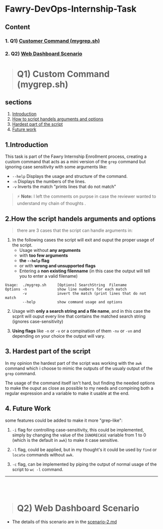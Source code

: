 # Fawry-DevOps-Internship-Task
## Content
### 1. Q1) [Customer Command (mygrep.sh)](#1-q1-customer-command-mygrepsh)
### 2. Q2) [Web Dashboard Scenario](#q2-web-dashboard-scenario)
> # Q1) Custom Command (mygrep.sh)

## sections
1. [Introduction](#1introduction)
2. [How to script handels arguments and options](#2how-the-script-handels-arguments-and-options)
3. [Hardest part of the script](#3-hardest-part-of-the-script)
4. [Future work](#4-future-work)

## 1.Introduction
This task is part of the Fawry Internship Enrollment process, creating a custom command that acts as a mini version of the `grep` command but ignoring case sensitivity with some arguments like:
+ `--help` Displays the usage and structure of the command.
+ `-n` Displays the numbers of the lines.
+ `-v` Inverts the match "prints lines that do not match" 
> ⚡ **Note:**
 I left the comments on purpse in case the reviewer wanted to understand my chain of thoughts .



## 2.How the script handels arguments and options
> there are 3 cases that the script can handle arguments in:

1. In the following cases the script will exit and ouput the proper usage of the script.
    - Usage without __any arguments__
    - with __too few arguments__
    -  __the `--help` flag__
    -  or with __wrong and unsupported flags__ 
    - Entering a __non existing filenname__ (in this case the output will tell you to enter a valid filename)
```
Usage:  ./mygrep.sh     [Options] SearchString  Filename
Options -n              show line numbers for each match
        -v              invert the match (print lines that do not match
        --help          show command usage and options
```

2. Usage with __only a search string and a file name__, and in this case the scprit will ouput every line that contains the matched search string (ignores case-sensitivity)

3. __Using flags__ like `-n` or `-v` or a compination of them `-nv` or `-vn` and depending on your choice the output will vary. 

## 3. Hardest part of the script 
In my opinion the hardest part of the script was working with the `awk` command which i choose to mimic the outputs of the usualy output of the `grep` command.

The usage of the command itself isn't hard, but finding the needed options to make the ouput as close as possible to my needs and compining both a regular expression and a variable to make it usable at the end.

## 4. Future Work
some features could be added to make it more "grep-like":

1. `-i` flag for controlling case-sensitivity, this could be implemented, simply by changing the value of the `IGNORECASE` variable from 1 to 0 (which is the default in `awk`) to make it case sensitive.

2. `-l` flag, could be applied, but in my thought's it could be used by `find` or `locate` commands without `awk`.

3. `-c` flag, can be implemented by piping the output of normal usage of the script to `wc -l` command.

---
<br><br>

> # Q2) Web Dashboard Scenario
- The details of this scenario are in the [scenario-2.md](scenario-2.md)
